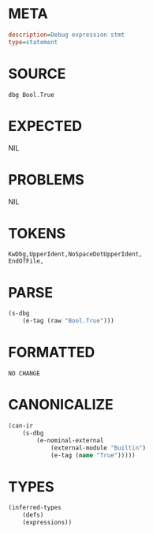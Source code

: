 # META
~~~ini
description=Debug expression stmt
type=statement
~~~
# SOURCE
~~~roc
dbg Bool.True
~~~
# EXPECTED
NIL
# PROBLEMS
NIL
# TOKENS
~~~zig
KwDbg,UpperIdent,NoSpaceDotUpperIdent,
EndOfFile,
~~~
# PARSE
~~~clojure
(s-dbg
	(e-tag (raw "Bool.True")))
~~~
# FORMATTED
~~~roc
NO CHANGE
~~~
# CANONICALIZE
~~~clojure
(can-ir
	(s-dbg
		(e-nominal-external
			(external-module "Builtin")
			(e-tag (name "True")))))
~~~
# TYPES
~~~clojure
(inferred-types
	(defs)
	(expressions))
~~~
